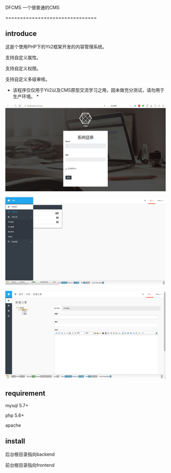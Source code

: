 DFCMS 一个很普通的CMS

===============================

## introduce

这是个使用PHP下的Yii2框架开发的内容管理系统。

支持自定义属性。

支持自定义权限。

支持自定义多级审核。

* 该程序仅仅用于Yii2以及CMS原型交流学习之用，因未做充分测试，请勿用于生产环境。 *

![image](https://github.com/mcwz/dfcms/blob/master/images/backend1.jpg)

![image](https://github.com/mcwz/dfcms/blob/master/images/backend2.jpg)

![image](https://github.com/mcwz/dfcms/blob/master/images/backend3.jpg)

## requirement

mysql 5.7+

php 5.6+

apache

## install

后台根目录指向backend

前台根目录指向frontend
